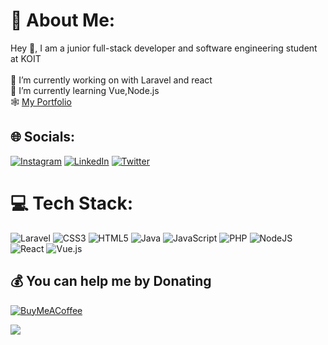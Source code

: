 # 💫 About Me:

Hey 👋, I am a junior full-stack developer and software engineering student at KOIT<br><br>🔭 I’m currently working on with Laravel and react <br>🌱 I’m currently learning Vue,Node.js<br>🕸️ <a href= "https://nahomdev.me" target="_blank" rel="noopener noreferrer">My Portfolio</a> <br>

## 🌐 Socials:

[![Instagram](https://img.shields.io/badge/Instagram-%23E4405F.svg?logo=Instagram&logoColor=white)](https://instagram.com/nahomrak) [![LinkedIn](https://img.shields.io/badge/LinkedIn-%230077B5.svg?logo=linkedin&logoColor=white)](https://linkedin.com/in/voidrak) [![Twitter](https://img.shields.io/badge/Twitter-%231DA1F2.svg?logo=Twitter&logoColor=white)](https://twitter.com/voidrak)

# 💻 Tech Stack:

  ![Laravel](https://img.shields.io/badge/laravel-%23E34F26.svg?style=for-the-badge&logo=laravel&logoColor=white) ![CSS3](https://img.shields.io/badge/css3-%231572B6.svg?style=for-the-badge&logo=css3&logoColor=white) ![HTML5](https://img.shields.io/badge/html5-%23E34F26.svg?style=for-the-badge&logo=html5&logoColor=white) ![Java](https://img.shields.io/badge/java-%23ED8B00.svg?style=for-the-badge&logo=java&logoColor=white) ![JavaScript](https://img.shields.io/badge/javascript-%23323330.svg?style=for-the-badge&logo=javascript&logoColor=%23F7DF1E) ![PHP](https://img.shields.io/badge/php-%23777BB4.svg?style=for-the-badge&logo=php&logoColor=white) ![NodeJS](https://img.shields.io/badge/node.js-6DA55F?style=for-the-badge&logo=node.js&logoColor=white) ![React](https://img.shields.io/badge/react-%2320232a.svg?style=for-the-badge&logo=react&logoColor=%2361DAFB)   ![Vue.js](https://img.shields.io/badge/vue.js-%234FC08D.svg?style=for-the-badge&logo=vue.js&logoColor=white)  


## 💰 You can help me by Donating

[![BuyMeACoffee](https://img.shields.io/badge/Buy%20Me%20a%20Coffee-ffdd00?style=for-the-badge&logo=buy-me-a-coffee&logoColor=black)](https://buymeacoffee.com/voidrak)

[![](https://visitcount.itsvg.in/api?id=voidrak&label=Profile%20Views&color=3&pretty=true)](https://visitcount.itsvg.in)

<!-- Proudly created with GPRM ( https://gprm.itsvg.in ) -->
